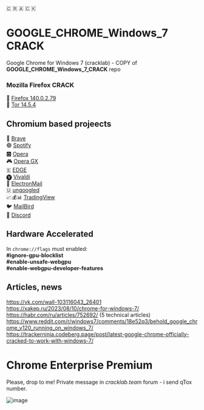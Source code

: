 🇨 🇷 🇦 🇨 🇰
# GOOGLE_CHROME_Windows_7 CRACK
Google Chrome for Windows 7 (cracklab) - COPY of **GOOGLE_CHROME_Windows_7_CRACK** repo  

### Mozilla Firefox CRACK
🦊 [Firefox 140.0.2.79](https://github.com/Blaukovitch/Mozilla_Firefox_Windows_7/releases/tag/FURRYFOX_4_Tor)  
🧅 [Tor 14.5.4](https://github.com/Blaukovitch/Mozilla_Firefox_Windows_7/releases/tag/Tor4)

## Chromium based projeects
🦁 [Brave](https://github.com/Blaukovitch/GOOGLE_CHROME_Windows_7/releases/tag/Brave_123)  
🟢 [Spotify](https://github.com/Blaukovitch/GOOGLE_CHROME_Windows_7/releases/tag/spotify_new)  
🅾️ [Opera](https://github.com/Blaukovitch/GOOGLE_CHROME_Windows_7/releases/tag/Opera_modern)  
🎮 [Opera GX](https://github.com/Blaukovitch/GOOGLE_CHROME_Windows_7/releases/tag/opera_GX)  
🇪 [EDGE](https://github.com/Blaukovitch/GOOGLE_CHROME_Windows_7/releases/tag/EDGE_128)  
🅥 [Vivaldi](https://github.com/Blaukovitch/GOOGLE_CHROME_Windows_7/releases/tag/vivaldi_upd)  
📧 [ElectronMail](https://github.com/Blaukovitch/GOOGLE_CHROME_Windows_7/releases/tag/ElectronMail_530)  
🇺 [ungoogled](https://github.com/Blaukovitch/GOOGLE_CHROME_Windows_7/releases/tag/ungoogled)  
📈💰📊 [TradingView](https://github.com/Blaukovitch/GOOGLE_CHROME_Windows_7/releases/tag/TRView_295)  
🐦 [MailBird](https://github.com/Blaukovitch/GOOGLE_CHROME_Windows_7/releases/tag/mailbird_3)   
👾 [Discord](https://github.com/Blaukovitch/GOOGLE_CHROME_Windows_7/releases/tag/discord)  

## Hardware Accelerated
In `chrome://flags` must enabled:  
**#ignore-gpu-blocklist  
#enable-unsafe-webgpu   
#enable-webgpu-developer-features**   

## Articles, news
https://vk.com/wall-103116043_26401  
https://xakep.ru/2023/08/10/chrome-for-windows-7/  
https://habr.com/ru/articles/752692/  (5 technical articles)  
https://www.reddit.com/r/windows7/comments/18e52q3/behold_google_chrome_v120_running_on_windows_7/  
https://trackerninja.codeberg.page/post/latest-google-chrome-officially-cracked-to-work-with-windows-7/  

# Chrome Enterprise Premium 
Please, drop to me!  Private message in _cracklab.team_ forum - i send qTox number.  

![image](https://github.com/Blaukovitch/GOOGLE_CHROME_Windows_7/assets/116763547/11196e61-b034-4a02-bfb2-7464b1be1658)
